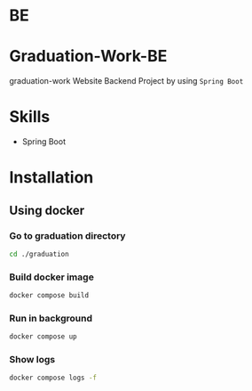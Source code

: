# BE

# Graduation-Work-BE
graduation-work Website Backend Project by using `Spring Boot`

# Skills
- Spring Boot

# Installation

## Using docker
### Go to graduation directory
```bash
cd ./graduation
```
### Build docker image
```bash
docker compose build
```
### Run in background
```bash
docker compose up
```

### Show logs
```bash
docker compose logs -f
```

